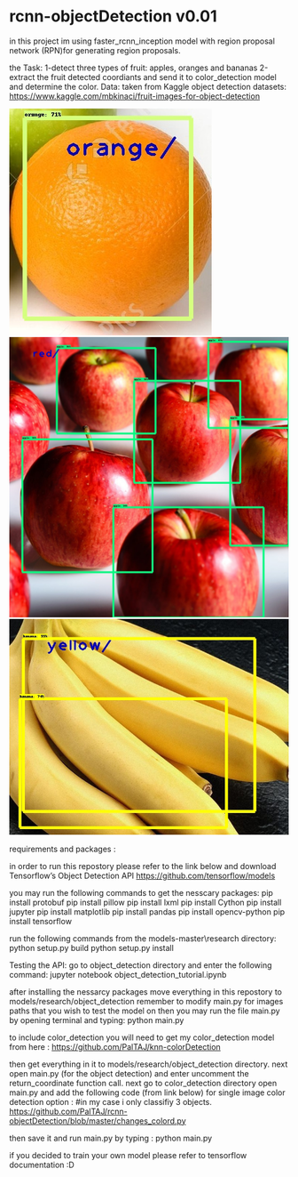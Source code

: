 # rcnn-objectDetection v0.01



in this project im using  faster_rcnn_inception model with region proposal network (RPN)for generating region proposals.

the Task:
1-detect three types of fruit: apples, oranges and bananas
2-extract the fruit detected coordiants and send it to color_detection model and determine the color.
Data:
taken from Kaggle object detection datasets:
https://www.kaggle.com/mbkinaci/fruit-images-for-object-detection

![Alt text](https://github.com/PalTAJ/rcnn-objectDetection/blob/master/final%20images/1.jpg?raw=true "Title")
![Alt text](https://github.com/PalTAJ/rcnn-objectDetection/blob/master/final%20images/11.jpg?raw=true "Title")
![Alt text](https://github.com/PalTAJ/rcnn-objectDetection/blob/master/final%20images/33.jpg?raw=true "Title")




requirements and packages :

in order to run this repostory please refer to the link below and download Tensorflow’s Object Detection API
https://github.com/tensorflow/models


you may run the following commands to get the nesscary packages:
       pip install protobuf
       pip install pillow
       pip install lxml
       pip install Cython
       pip install jupyter
       pip install matplotlib
       pip install pandas
       pip install opencv-python 
       pip install tensorflow


run the following commands from the models-master\research directory:
  python setup.py build
  python setup.py install
  
Testing the API:
go to object_detection directory and enter the following command:
jupyter notebook object_detection_tutorial.ipynb

after installing the nessarcy packages move everything in this repostory to models/research/object_detection
remember to modify main.py for images paths that you wish to test the model on
then you may run the file main.py by opening terminal and typing:
python main.py

to include color_detection you will need to get my color_detection model from here :
https://github.com/PalTAJ/knn-colorDetection

then get everything in it to models/research/object_detection directory.
next open main.py (for the object detection) and enter uncomment the return_coordinate function call.
next go to color_detection directory open main.py and add the following code (from link below) for single image color detection option :
#in my case i only classifiy 3 objects.
https://github.com/PalTAJ/rcnn-objectDetection/blob/master/changes_colord.py

then save it and run main.py by typing :
python main.py


if you decided to train your own model please refer to tensorflow documentation :D


